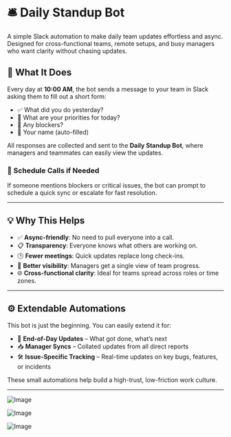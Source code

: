 # 🛎️ Daily Standup Bot

A simple Slack automation to make daily team updates effortless and async.  
Designed for cross-functional teams, remote setups, and busy managers who want clarity without chasing updates.

## 🚀 What It Does

Every day at **10:00 AM**, the bot sends a message to your team in Slack asking them to fill out a short form:

- ✅ What did you do yesterday?  
- 📌 What are your priorities for today?  
- 🚧 Any blockers?  
- 👤 Your name (auto-filled)

All responses are collected and sent to the **Daily Standup Bot**, where managers and teammates can easily view the updates.

### 💬 Schedule Calls if Needed

If someone mentions blockers or critical issues, the bot can prompt to schedule a quick sync or escalate for fast resolution.

---

## 💡 Why This Helps

- ✅ **Async-friendly**: No need to pull everyone into a call.
- 📋 **Transparency**: Everyone knows what others are working on.
- 🕒 **Fewer meetings**: Quick updates replace long check-ins.
- 👀 **Better visibility**: Managers get a single view of team progress.
- 🌐 **Cross-functional clarity**: Ideal for teams spread across roles or time zones.

---

## ⚙️ Extendable Automations

This bot is just the beginning. You can easily extend it for:

- 🌙 **End-of-Day Updates** – What got done, what’s next
- 📥 **Manager Syncs** – Collated updates from all direct reports
- 🛠️ **Issue-Specific Tracking** – Real-time updates on key bugs, features, or incidents

These small automations help build a high-trust, low-friction work culture.

---
![Image](https://github.com/user-attachments/assets/323d5f84-c610-4d73-b773-717095d0bc9d)

![Image](https://github.com/user-attachments/assets/7ed9283d-35bd-452e-bfeb-770a3bd398ed)

![Image](https://github.com/user-attachments/assets/c568d902-61bd-4ec5-89bf-3a0730215cd2)



